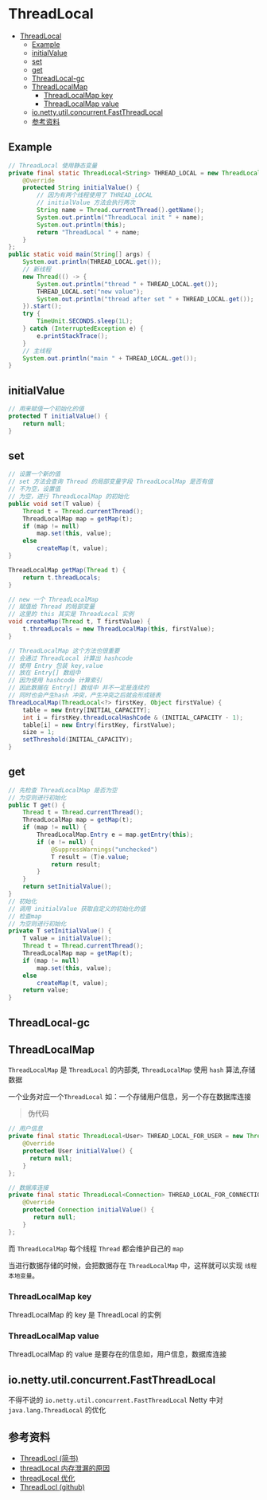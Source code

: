 # ThreadLocal

- [ThreadLocal](#threadlocal)
  - [Example](#example)
  - [initialValue](#initialvalue)
  - [set](#set)
  - [get](#get)
  - [ThreadLocal-gc](#threadlocal-gc)
  - [ThreadLocalMap](#threadlocalmap)
    - [ThreadLocalMap key](#threadlocalmap-key)
    - [ThreadLocalMap value](#threadlocalmap-value)
  - [io.netty.util.concurrent.FastThreadLocal](#ionettyutilconcurrentfastthreadlocal)
  - [参考资料](#%E5%8F%82%E8%80%83%E8%B5%84%E6%96%99)

## Example

```java
// ThreadLocal 使用静态变量
private final static ThreadLocal<String> THREAD_LOCAL = new ThreadLocal<String>() {
    @Override
    protected String initialValue() {
        // 因为有两个线程使用了 THREAD_LOCAL
        // initialValue 方法会执行两次
        String name = Thread.currentThread().getName();
        System.out.println("ThreadLocal init " + name);
        System.out.println(this);
        return "ThreadLocal " + name;
    }
};
public static void main(String[] args) {
    System.out.println(THREAD_LOCAL.get());
    // 新线程
    new Thread(() -> {
        System.out.println("thread " + THREAD_LOCAL.get());
        THREAD_LOCAL.set("new value");
        System.out.println("thread after set " + THREAD_LOCAL.get());
    }).start();
    try {
        TimeUnit.SECONDS.sleep(1L);
    } catch (InterruptedException e) {
        e.printStackTrace();
    }
    // 主线程
    System.out.println("main " + THREAD_LOCAL.get());
}
```

## initialValue

```java
// 用来赋值一个初始化的值
protected T initialValue() {
    return null;
}
```

## set

```java
// 设置一个新的值
// set 方法会查询 Thread 的局部变量字段 ThreadLocalMap 是否有值
// 不为空，设置值
// 为空，进行 ThreadLocalMap 的初始化
public void set(T value) {
    Thread t = Thread.currentThread();
    ThreadLocalMap map = getMap(t);
    if (map != null)
        map.set(this, value);
    else
        createMap(t, value);
}

ThreadLocalMap getMap(Thread t) {
    return t.threadLocals;
}

// new 一个 ThreadLocalMap
// 赋值给 Thread 的局部变量
// 这里的 this 其实是 ThreadLocal 实例
void createMap(Thread t, T firstValue) {
    t.threadLocals = new ThreadLocalMap(this, firstValue);
}

// ThreadLocalMap 这个方法也很重要
// 会通过 ThreadLocal 计算出 hashcode
// 使用 Entry 包装 key,value
// 放在 Entry[] 数组中
// 因为使用 hashcode 计算索引
// 因此数据在 Entry[] 数组中 并不一定是连续的
// 同时也会产生hash 冲突，产生冲突之后就会形成链表
ThreadLocalMap(ThreadLocal<?> firstKey, Object firstValue) {
    table = new Entry[INITIAL_CAPACITY];
    int i = firstKey.threadLocalHashCode & (INITIAL_CAPACITY - 1);
    table[i] = new Entry(firstKey, firstValue);
    size = 1;
    setThreshold(INITIAL_CAPACITY);
}
```

## get

```java
// 先检查 ThreadLocalMap 是否为空
// 为空则进行初始化
public T get() {
    Thread t = Thread.currentThread();
    ThreadLocalMap map = getMap(t);
    if (map != null) {
        ThreadLocalMap.Entry e = map.getEntry(this);
        if (e != null) {
            @SuppressWarnings("unchecked")
            T result = (T)e.value;
            return result;
        }
    }
    return setInitialValue();
}
// 初始化
// 调用 initialValue 获取自定义的初始化的值
// 检查map
// 为空则进行初始化
private T setInitialValue() {
    T value = initialValue();
    Thread t = Thread.currentThread();
    ThreadLocalMap map = getMap(t);
    if (map != null)
        map.set(this, value);
    else
        createMap(t, value);
    return value;
}
```

## ThreadLocal-gc

## ThreadLocalMap

`ThreadLocalMap` 是 `ThreadLocal` 的内部类, `ThreadLocalMap` 使用 `hash` 算法,存储数据

一个业务对应一个`ThreadLocal` 如：一个存储用户信息，另一个存在数据库连接

> 伪代码

```java
// 用户信息
private final static ThreadLocal<User> THREAD_LOCAL_FOR_USER = new ThreadLocal<User>() {
    @Override
    protected User initialValue() {
      return null;
    }
};

// 数据库连接
private final static ThreadLocal<Connection> THREAD_LOCAL_FOR_CONNECTION= new ThreadLocal<Connection>() {
    @Override
    protected Connection initialValue() {
       return null;
    }
};
```

而 `ThreadLocalMap` 每个线程 `Thread` 都会维护自己的 `map`

当进行数据存储的时候，会把数据存在 `ThreadLocalMap` 中，这样就可以实现 `线程本地变量`。

### ThreadLocalMap key

ThreadLocalMap 的 key 是 ThreadLocal 的实例

### ThreadLocalMap value

ThreadLocalMap 的 value 是要存在的信息如，用户信息，数据库连接

## io.netty.util.concurrent.FastThreadLocal

不得不说的  `io.netty.util.concurrent.FastThreadLocal` Netty 中对 `java.lang.ThreadLocal` 的优化

## 参考资料

- [ThreadLocl (简书)](https://www.jianshu.com/p/dde92ec37bd1)
- [threadLocal 内存泄漏的原因](https://stackoverflow.com/questions/17968803/threadlocal-memory-leak)
- [threadLocal 优化](https://www.cnblogs.com/zhjh256/p/6367928.html)
- [ThreadLocl (github)](https://github.com/CL0610/Java-concurrency/blob/master/17.%E5%B9%B6%E5%8F%91%E5%AE%B9%E5%99%A8%E4%B9%8BThreadLocal/%E5%B9%B6%E5%8F%91%E5%AE%B9%E5%99%A8%E4%B9%8BThreadLocal.md)

